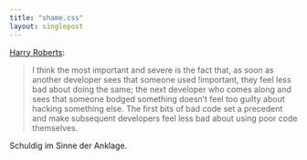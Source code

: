 ```yaml
---
title: "shame.css"
layout: singlepost
---
```


[Harry Roberts](http://csswizardry.com/2013/04/shame-css/):

>I think the most important and severe is the fact that, as soon as another developer sees that someone used !important, they feel less bad about doing the same; the next developer who comes along and sees that someone bodged something doesn’t feel too guilty about hacking something else. The first bits of bad code set a precedent and make subsequent developers feel less bad about using poor code themselves.

Schuldig im Sinne der Anklage.
